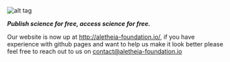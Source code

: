 ![alt tag](https://cloud.githubusercontent.com/assets/24201238/24583976/ced4c43e-179f-11e7-9c40-c0988c346f55.png)

_**Publish science for free, access science for free.**_

Our website is now up at http://aletheia-foundation.io/, if you have experience with github pages and want to help us make it look better please feel free to reach out to us on contact@aletheia-foundation.io
